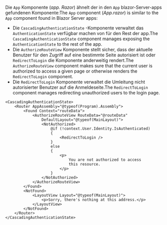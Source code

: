 <span data-ttu-id="4b2a0-101">Die `App` Komponente (*app. Razor*) ähnelt der in den `App` blazor-Server-apps gefundenen Komponente:</span><span class="sxs-lookup"><span data-stu-id="4b2a0-101">The `App` component (*App.razor*) is similar to the `App` component found in Blazor Server apps:</span></span>

* <span data-ttu-id="4b2a0-102">Die `CascadingAuthenticationState` -Komponente verwaltet das `AuthenticationState` verfügbar machen von für den Rest der app.</span><span class="sxs-lookup"><span data-stu-id="4b2a0-102">The `CascadingAuthenticationState` component manages exposing the `AuthenticationState` to the rest of the app.</span></span>
* <span data-ttu-id="4b2a0-103">Die `AuthorizeRouteView` Komponente stellt sicher, dass der aktuelle Benutzer für den Zugriff auf eine bestimmte Seite autorisiert ist oder `RedirectToLogin` die Komponente anderweitig rendert.</span><span class="sxs-lookup"><span data-stu-id="4b2a0-103">The `AuthorizeRouteView` component makes sure that the current user is authorized to access a given page or otherwise renders the `RedirectToLogin` component.</span></span>
* <span data-ttu-id="4b2a0-104">Die `RedirectToLogin` Komponente verwaltet die Umleitung nicht autorisierter Benutzer auf die Anmeldeseite.</span><span class="sxs-lookup"><span data-stu-id="4b2a0-104">The `RedirectToLogin` component manages redirecting unauthorized users to the login page.</span></span>

```razor
<CascadingAuthenticationState>
    <Router AppAssembly="@typeof(Program).Assembly">
        <Found Context="routeData">
            <AuthorizeRouteView RouteData="@routeData" 
                DefaultLayout="@typeof(MainLayout)">
                <NotAuthorized>
                    @if (!context.User.Identity.IsAuthenticated)
                    {
                        <RedirectToLogin />
                    }
                    else
                    {
                        <p>
                            You are not authorized to access 
                            this resource.
                        </p>
                    }
                </NotAuthorized>
            </AuthorizeRouteView>
        </Found>
        <NotFound>
            <LayoutView Layout="@typeof(MainLayout)">
                <p>Sorry, there's nothing at this address.</p>
            </LayoutView>
        </NotFound>
    </Router>
</CascadingAuthenticationState>
```
